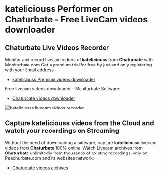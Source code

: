 # kateliciouss Performer on Chaturbate - Free LiveCam videos downloader

## Chaturbate Live Videos Recorder

Monitor and record livecam videos of **kateliciouss** from **Chaturbate** with Moniturbate.com
Get a premium trial for free by just and only registering with your Email address:
* [kateliciouss Premium videos downloader](https://moniturbate.com/request-demo-licence-key.html)

Free livecam videos downloader - Moniturbate Software:
* [Chaturbate videos downloader](https://moniturbate.com/moniturbate-download-software.html)

![kateliciouss livecam videos recorder](https://peachurnet.com/templates/moniturbate-software.png)


## Capture kateliciouss videos from the Cloud and watch your recordings on Streaming

Without the need of downloading a software, capture **kateliciouss** livecam videos from **Chaturbate** 100% online.
Watch Livecam archives from **Chaturbate** unlimitedly from thousands of existing recordings, only on Peachurbate.com and its websites network:
* [Chaturbate videos archives](https://peachurnet.com/)